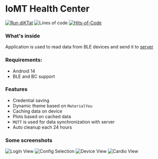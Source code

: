 ﻿# IoMT Health Center

[![Run diKTat](https://github.com/IoMT-LVK/iomt-android/actions/workflows/diktat.yml/badge.svg)](https://github.com/IoMT-LVK/iomt-android/actions/workflows/diktat.yml)
![Lines of code](https://img.shields.io/tokei/lines/github/IoMT-LVK/iomt-android)
[![Hits-of-Code](https://hitsofcode.com/github/IoMT-LVK/iomt-android?branch=main)](https://hitsofcode.com/github/IoMT-LVK/iomt-android/view?branch=main)


### What's inside
Application is used to read data from BLE devices and send it to [server](https://github.com/IoMT-LVK/iomt_backend)

### Requirements:
 * Android 14
 * BLE and BC support

### Features
 * Credential saving
 * Dynamic theme based on `MaterialYou`
 * Caching data on device
 * Plots based on cached data
 * `MQTT` is used for data synchronization with server
 * Auto cleanup each 24 hours

### Some screenshots
![Login View](screenshots/login_view.jpg)
![Config Selection](screenshots/config_selection.jpg)
![Device View](screenshots/device_view.jpg)
![Cardio View](screenshots/cardio.jpg)

